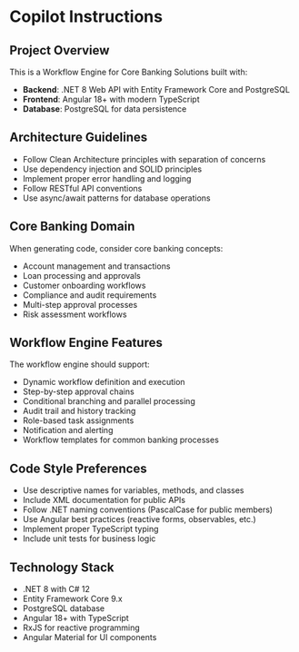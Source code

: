 # Copilot Instructions

<!-- Use this file to provide workspace-specific custom instructions to Copilot. For more details, visit https://code.visualstudio.com/docs/copilot/copilot-customization#_use-a-githubcopilotinstructionsmd-file -->

## Project Overview
This is a Workflow Engine for Core Banking Solutions built with:
- **Backend**: .NET 8 Web API with Entity Framework Core and PostgreSQL
- **Frontend**: Angular 18+ with modern TypeScript
- **Database**: PostgreSQL for data persistence

## Architecture Guidelines
- Follow Clean Architecture principles with separation of concerns
- Use dependency injection and SOLID principles
- Implement proper error handling and logging
- Follow RESTful API conventions
- Use async/await patterns for database operations

## Core Banking Domain
When generating code, consider core banking concepts:
- Account management and transactions
- Loan processing and approvals
- Customer onboarding workflows
- Compliance and audit requirements
- Multi-step approval processes
- Risk assessment workflows

## Workflow Engine Features
The workflow engine should support:
- Dynamic workflow definition and execution
- Step-by-step approval chains
- Conditional branching and parallel processing
- Audit trail and history tracking
- Role-based task assignments
- Notification and alerting
- Workflow templates for common banking processes

## Code Style Preferences
- Use descriptive names for variables, methods, and classes
- Include XML documentation for public APIs
- Follow .NET naming conventions (PascalCase for public members)
- Use Angular best practices (reactive forms, observables, etc.)
- Implement proper TypeScript typing
- Include unit tests for business logic

## Technology Stack
- .NET 8 with C# 12
- Entity Framework Core 9.x
- PostgreSQL database
- Angular 18+ with TypeScript
- RxJS for reactive programming
- Angular Material for UI components
